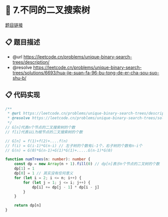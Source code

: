 # 🎳 7.不同的二叉搜索树

[题目链接](https://leetcode.cn/problems/unique-binary-search-trees/description/)

## 📋 题目描述
* @url https://leetcode.cn/problems/unique-binary-search-trees/description/
 * @resolve https://leetcode.cn/problems/unique-binary-search-trees/solutions/6693/hua-jie-suan-fa-96-bu-tong-de-er-cha-sou-suo-shu-b/

## 📋 代码实现
```typescript
/**
 * @url https://leetcode.cn/problems/unique-binary-search-trees/description/
 * @resolve https://leetcode.cn/problems/unique-binary-search-trees/solutions/6693/hua-jie-suan-fa-96-bu-tong-de-er-cha-sou-suo-shu-b/
 */
// G[n]代表n个节点的二叉搜索树的个数
// f[i]代表以i为根节点的二叉搜索树的个数

// G[n] = f(1)+f(2)+....f(n)
// f(i) = G(i-1)*G(n-i) // 左子树的个数有i-1个，右子树的个数有n-i个
// G(n) = G(0)*G(n-1)+G(1)*G(1)+.....G(n-1)*G(0)

function numTrees(n: number): number {
    const dp = new Array(n + 1).fill(0) // dp[n]表示n个节点的二叉树的个数
    dp[1] = 1
    dp[0] = 1 // 其实没有任何意义
    for (let i = 2; i <= n; i++) {
        for (let j = 1; j <= i; j++) {
            dp[i] += dp[j - 1] * dp[i - j]
        }
    }

    return dp[n]
}

```
